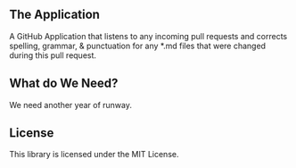 
## The Application

A GitHub Application that listens to any incoming pull requests and corrects spelling, grammar, & punctuation for any *.md files that were changed during this pull request.  

## What do We Need?  

We need another year of runway.


## License    

This library is licensed under the MIT License.
